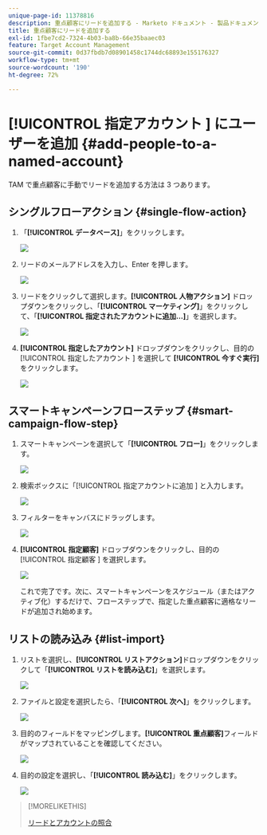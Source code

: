 ```yaml
---
unique-page-id: 11378816
description: 重点顧客にリードを追加する - Marketo ドキュメント - 製品ドキュメント
title: 重点顧客にリードを追加する
exl-id: 1fbe7cd2-7324-4b03-ba8b-66e35baaec03
feature: Target Account Management
source-git-commit: 0d37fbdb7d08901458c1744dc68893e155176327
workflow-type: tm+mt
source-wordcount: '190'
ht-degree: 72%

---
```


# [!UICONTROL  指定アカウント ] にユーザーを追加 {#add-people-to-a-named-account}

TAM で重点顧客に手動でリードを追加する方法は 3 つあります。

## シングルフローアクション {#single-flow-action}

1. 「**[!UICONTROL データベース]**」をクリックします。

   ![](assets/one-2.png)

1. リードのメールアドレスを入力し、Enter を押します。

   ![](assets/two.png)

1. リードをクリックして選択します。**[!UICONTROL 人物アクション]** ドロップダウンをクリックし、「**[!UICONTROL マーケティング]**」をクリックして、「**[!UICONTROL 指定されたアカウントに追加…]**」を選択します。

   ![](assets/three.png)

1. **[!UICONTROL 指定したアカウント]** ドロップダウンをクリックし、目的の [!UICONTROL  指定したアカウント ] を選択して **[!UICONTROL 今すぐ実行]** をクリックします。

   ![](assets/four.png)

## スマートキャンペーンフローステップ {#smart-campaign-flow-step}

1. スマートキャンペーンを選択して「**[!UICONTROL フロー]**」をクリックします。

   ![](assets/five.png)

1. 検索ボックスに「[!UICONTROL  指定アカウントに追加 ] と入力します。

   ![](assets/six.png)

1. フィルターをキャンバスにドラッグします。

   ![](assets/seven.png)

1. **[!UICONTROL 指定顧客]** ドロップダウンをクリックし、目的の [!UICONTROL  指定顧客 ] を選択します。

   ![](assets/eight.png)

   これで完了です。次に、スマートキャンペーンをスケジュール（またはアクティブ化）するだけで、フローステップで、指定した重点顧客に適格なリードが追加され始めます。

## リストの読み込み {#list-import}

1. リストを選択し、**[!UICONTROL リストアクション]**&#x200B;ドロップダウンをクリックして「**[!UICONTROL リストを読み込む]**」を選択します。

   ![](assets/nine.png)

1. ファイルと設定を選択したら、「**[!UICONTROL 次へ]**」をクリックします。

   ![](assets/ten.png)

1. 目的のフィールドをマッピングします。**[!UICONTROL 重点顧客]**&#x200B;フィールドがマップされていることを確認してください。

   ![](assets/eleven.png)

1. 目的の設定を選択し、「**[!UICONTROL 読み込む]**」をクリックします。

   ![](assets/twelve.png)

>[!MORELIKETHIS]
>
>[リードとアカウントの照合](/help/marketo/product-docs/target-account-management/target/named-accounts/lead-to-account-matching.md)
